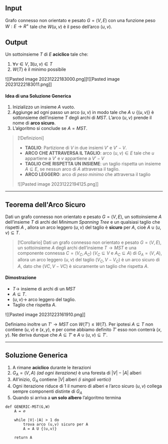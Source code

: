 ## Input
Grafo connesso non orientato e pesato $G = (V, E)$ con una funzione peso $W : E \rightarrow R^+$ tale che $W(u,v)$ è il peso dell’arco $(u,v)$.
## Output
Un sottoinsieme $T$ di $E$ **aciclico** tale che:

1. $∀ v ∈ V, ∃ (u,v) ∈ T$
2. $W(T)$ è il minimo possibile

![[Pasted image 20231222183000.png]]![[Pasted image 20231222183011.png]]

#### Idea di una Soluzione Generica
1. Inizializzo un insieme $A$ vuoto.
2. Aggiunge ad ogni passo un arco $(u,v)$ in modo tale che $A ∪ \{(u,v)\}$ è sottonsieme dell’insieme $T$ degli archi di $MST$. L’arco $(u, v)$ prende il nome di **arco sicuro**.
3. L’algoritmo si conclude se $A = MST$.

>[!Definizioni]
>- **TAGLIO**: Partizione di $V$ in due insiemi $V'$ e $V'-V$.
>- **ARCO CHE ATTRAVERSA IL TAGLIO**: arco $(u,v) ∈ E$ tale che $u$ appartiene a $V'$ e $v$ appartiene a $V'-V$
>- **TAGLIO CHE RISPETTA UN INSIEME**: un taglio rispetta un insieme $A ⊆ E$, se nessun arco di $A$ attraversa il taglio.
>- **ARCO LEGGERO**: arco di *peso minimo* che attraversa il taglio
>
>![[Pasted image 20231222194125.png]]

---
## Teorema dell'Arco Sicuro
Dati un grafo connesso non orientato e pesato $G = (V, E)$, un sottoinsieme $A$ dell’insieme $T$ di archi del *Minimum Spanning Tree* e un qualsiasi taglio che rispetti $A$ , allora un arco leggero $(u, v)$ del taglio è **sicuro** per $A$, cioè $A ∪ {(u, v)} ⊆ T$.

>[!Corollario]
>Dati un grafo connesso non orientato e pesato $G = (V, E)$, un sottoinsieme $A$ degli archi dell’insieme $T \rightarrow MST$ e una componente connessa $C = (V_C, A_C)$ ($V_C ⊆ V$ e $A_C ⊆ A$) di $G_A = (V, A)$, allora un arco leggero $(u, v)$ del taglio $(V_C, V − V_C)$ è un arco sicuro di $A$, dato che $(VC, V- VC)$ è sicuramente un taglio che rispetta $A$.
#### Dimostrazione
- $T \rightarrow$ insieme di archi di un $MST$
- $A ⊆ T$.
- $(u, v) \rightarrow$ arco leggero del taglio.
- Taglio che rispetta $A$.

![[Pasted image 20231223161910.png]]

Definiamo inoltre un $T'\rightarrow MST$ con $W(T') ≤ W(T)$. Per ipotesi $A ⊆ T$ non contiene $(u, v)$ e $(x, y)$, e per come abbiamo definito $T'$ esso non conterrà $(x, y)$. 
Ne deriva dunque che $A ⊆ T'$ e $A∪{(u, v)} ⊆ T'$.

---

## Soluzione Generica

1. A rimane **aciclico** durante le iterazioni 
2. $G_A = (V,A)$ *(ad ogni iterazione)* è una foresta di $|V|-|A|$ alberi 
3. All’inizio, $G_A$ contiene $|V|$ alberi *(i singoli vertici)*
4. Ogni iterazione riduce di 1 il numero di alberi e l’arco sicuro $(u,v)$ collega sempre componenti distinte di $G_A$ 
5. Quando si arriva a **un solo albero** l’algoritmo termina

``` Pseudocodice TI:"GENERIC-MST" "FOLD"
def GENERIC-MST(G,W) 
	A = ∅
	
	while |V|-|A| > 1 do
		trova arco (u,v) sicuro per A
		A = A U {(u,v)}
		
	return A
```
